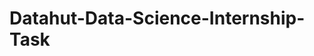  # Datahut-Data-Science-Internship-Task
<!--
## Puma Women's Footwear Scraper

### Objective
The goal of this project was to scrape product data for all items in the Women's Footwear category on the Indian Puma website. The final output is a clean, structured CSV file containing key product attributes for analysis.

---

### Scraping Approach

The scraper was built using Python and several key libraries:
* **Selenium**: To control a web browser for scraping the main product grid, which loads its content dynamically using JavaScript and an "infinite scroll" mechanism.
* **BeautifulSoup**: To parse the HTML content from both the main grid and the individual product pages.
* **SQLite**: To provide a robust, incremental storage solution. Data was saved to the database one by one to prevent data loss during long scraping sessions and to handle duplicates automatically.
* **Requests**: For the second phase of scraping, where it was faster to fetch the HTML of individual product pages directly.
* **Pandas**: To export the final, clean data from the SQLite database into a CSV file.

The process was divided into two main phases:
1.  **Phase 1**: A Selenium-driven browser automatically scrolled to the bottom of the main category page to load all products. The basic information (name, URL, price) for each product was scraped and saved to the database.
2.  **Phase 2**: The script then scraped the details (description, sizes, ratings) by visiting each product URL saved in the database. To significantly speed up this process, this phase was implemented with **multithreading**, allowing multiple pages to be scraped concurrently.

---


## How to Run

1.  **Prerequisites**: Install the required Python libraries from your terminal.

    ```bash
           pip install -r requirements.txt             
    ```

2.  **WebDriver**: Download the appropriate `ChromeDriver` for your version of Google Chrome and ensure it is accessible in your system's PATH.

3.  **Configure**: Open the `phase1_scraper.py` file and update the `headers` dictionary with fresh values for `x-pum-app-id` and `x-pum-app-key` from your browser if you encounter errors.

4.  **Execute**: Run the main script from your terminal to start the entire process.

    ```bash
    python scraper.py
    ```

    The script will first run Phase 1 to gather all the basic product data, and then automatically proceed to Phase 2 to scrape the details. The final, complete dataset will be saved as `puma_complete_dataset.csv`.

-----

### Challenges Faced & How They Were Handled

* **Challenge**: **Dynamic Content & Infinite Scroll**
    * The initial `requests`-based script failed because the product grid is loaded with JavaScript.
    * **Solution**: Switched to **Selenium** to automate a real browser, allowing the script to wait for all dynamic content to load before scraping. A "patient" scrolling loop was implemented to handle the infinite scroll reliably.

* **Challenge**: **Anti-Scraping Measures**
    * During development, the site's API returned `500 Internal Server Error` responses to block the script.
    * **Solution**: We used the browser's developer tools to inspect the network requests made by a real browser. We found and replicated specific **request headers** (like `x-pum-app-id` and `x-pum-app-key`) in our script, which made the requests appear legitimate and bypassed the block.

* **Challenge**: **Performance**
    * Scraping hundreds of individual product pages one by one was extremely time-consuming.
    * **Solution**: The detail-scraping phase was re-written to be **multithreaded** using Python's `ThreadPoolExecutor`. This allowed the script to scrape up to 10 pages simultaneously, dramatically reducing the total runtime.

* **Challenge**: **Stale Data**
    * The script was not updating the database with the new data because the `Description` column was already filled with "Not Found".
    * **Solution**: The database query was updated to look for products where the description is either missing OR still has the "Not Found" placeholder.

* **Challenge**: **Changing HTML Structure**
    * The website's HTML structure changed, and the CSS selectors we were using to find the data were no longer valid.
    * **Solution**: The product page was inspected and the new selectors for the description and sizes were found and updated in the script.

---

### Limitations

* The scraper's success is dependent on the current HTML structure and class names of the Puma website, which are subject to change.
* The `x-pum-` headers used to bypass anti-scraping measures might be temporary or session-based and could require updating for future runs.
* The ratings and reviews are not available for all products.

Would you like me to help you write a "How to Run" section for your `README.md` file, explaining the prerequisites and how to execute the script? -->